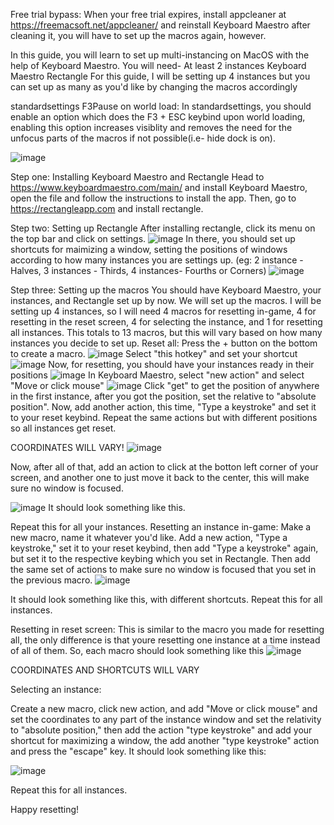 Free trial bypass:
When your free trial expires, install appcleaner at https://freemacsoft.net/appcleaner/ and reinstall Keyboard Maestro after cleaning it, you will have to set up the macros again, however.




In this guide, you will learn to set up multi-instancing on MacOS with the help of Keyboard Maestro.
You will need-
  At least 2 instances
  Keyboard Maestro
  Rectangle
For this guide, I will be setting up 4 instances but you can set up as many as you'd like by changing the macros accordingly

standardsettings F3Pause on world load:
In standardsettings, you should enable an option which does the F3 + ESC keybind upon world loading, enabling this option increases visiblity and removes the need for the unfocus parts of the macros if not possible(i.e- hide dock is on).

![image](https://github.com/skillphobia/MacOS-multi-instancing-with-Keyboard-Maestro/assets/165536766/5c1b3032-3e5d-4804-965c-b132e246a9bf)


Step one: Installing Keyboard Maestro and Rectangle
Head to https://www.keyboardmaestro.com/main/ and install Keyboard Maestro, open the file and follow the instructions to install the app.
Then, go to https://rectangleapp.com and install rectangle.

Step two: Setting up Rectangle
After installing rectangle, click its menu on the top bar and click on settings.
![image](https://github.com/skillphobia/MacOS-multi-instancing-with-Keyboard-Maestro/assets/165536766/81ad6e79-e559-4ee3-985b-7b88043e1b19)
In there, you should set up shortcuts for maimizing a window, setting the positions of windows according to how many instances you are settings up. (eg: 2 instance - Halves, 3 instances - Thirds, 4 instances- Fourths or Corners)
![image](https://github.com/skillphobia/MacOS-multi-instancing-with-Keyboard-Maestro/assets/165536766/899af5b4-76eb-42df-a0eb-9e81e0b5fed4)

Step three: Setting up the macros
You should have Keyboard Maestro, your instances, and Rectangle set up by now. We will set up the macros.
I will be setting up 4 instances, so I will need 4 macros for resetting in-game, 4 for resetting in the reset screen, 4 for selecting the instance, and 1 for resetting all instances.
This totals to 13 macros, but this will vary based on how many instances you decide to set up.
Reset all:
  Press the + button on the bottom to create a macro.
  ![image](https://github.com/skillphobia/MacOS-multi-instancing-with-Keyboard-Maestro/assets/165536766/c47c0633-8714-495b-865d-2a331256edb1)
  Select "this hotkey" and set your shortcut
  ![image](https://github.com/skillphobia/MacOS-multi-instancing-with-Keyboard-Maestro/assets/165536766/7b5ae621-f030-416f-8a46-dff5ae94c26c)
  Now, for resetting, you should have your instances ready in their positions
  ![image](https://github.com/skillphobia/MacOS-multi-instancing-with-Keyboard-Maestro/assets/165536766/29494a4b-71ac-4f7f-8628-1385787cddb6)
  In Keyboard Maestro, select "new action" and select "Move or click mouse"
  ![image](https://github.com/skillphobia/MacOS-multi-instancing-with-Keyboard-Maestro/assets/165536766/f06b8c31-745f-4f5d-a7e6-132dbc1f9136)
  Click "get" to get the position of anywhere in the first instance, after you got the position, set the relative to "absolute position".
  Now, add another action, this time, "Type a keystroke" and set it to your reset keybind.
  Repeat the same actions but with different positions so all instances get reset.

  
  COORDINATES WILL VARY!
  ![image](https://github.com/skillphobia/MacOS-multi-instancing-with-Keyboard-Maestro/assets/165536766/3749b6d3-78dc-4f96-8618-2def4599c667)

  Now, after all of that, add an action to click at the botton left corner of your screen, and another one to just move it back to the center, this will make sure no window is focused.
  
  
  ![image](https://github.com/skillphobia/MacOS-multi-instancing-with-Keyboard-Maestro/assets/165536766/2270ddf0-ad12-42d6-b84f-2b7acbd71831)
  It should look something like this.


  Repeat this for all your instances. 
Resetting an instance in-game:
  Make a new macro, name it whatever you'd like. Add a new action, "Type a keystroke," set it to your reset keybind, then add "Type a keystroke" again, but set it to the respective keybing which you set in Rectangle. Then add the same set of actions to make sure no window is focused that you set in the previous macro.
  ![image](https://github.com/skillphobia/MacOS-multi-instancing-with-Keyboard-Maestro/assets/165536766/79b5e4ac-2221-43c3-97a6-2545f8a2b8ac)

  It should look something like this, with different shortcuts.
  Repeat this for all instances.

Resetting in reset screen:
  This is similar to the macro you made for resetting all, the only difference is that youre resetting one instance at a time instead of all of them. So, each macro should look something like this
  ![image](https://github.com/skillphobia/MacOS-multi-instancing-with-Keyboard-Maestro/assets/165536766/c6d1bc98-2422-49b0-a82c-017d072bde12)


  COORDINATES AND SHORTCUTS WILL VARY

Selecting an instance:
  
  Create a new macro, click new action, and add "Move or click mouse" and set the coordinates to any part of the instance window and set the relativity to "absolute position," then add the action "type keystroke" and add your shortcut for maximizing a window, the add another "type keystroke" action and press the "escape" key.
  It should look something like this:

  ![image](https://github.com/skillphobia/MacOS-multi-instancing-with-Keyboard-Maestro/assets/165536766/ef45e622-6912-4e2d-a24b-ef6dd43fba5f)




  Repeat this for all instances.






Happy resetting!
